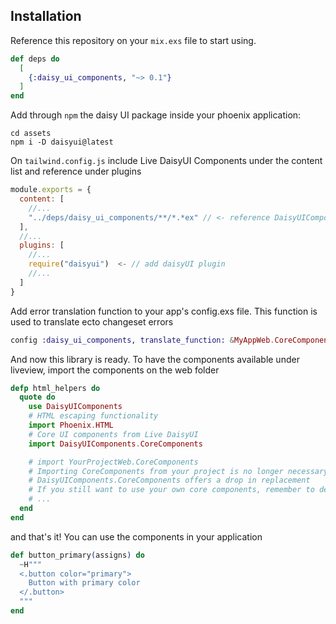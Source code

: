 ## Installation

Reference this repository on your `mix.exs` file to start using.

```elixir
def deps do
  [
    {:daisy_ui_components, "~> 0.1"}
  ]
end
```

Add through `npm` the daisy UI package inside your phoenix application:

```
cd assets
npm i -D daisyui@latest
```

On `tailwind.config.js` include Live DaisyUI Components under the content list and reference under plugins

```javascript
module.exports = {
  content: [
    //...
    "../deps/daisy_ui_components/**/*.*ex" // <- reference DaisyUIComponents as content path
  ],
  //...
  plugins: [
    //...
    require("daisyui")  <- // add daisyUI plugin
    //...
  ]
}
```

Add error translation function to your app's config.exs file. This function is used to translate ecto changeset errors

```elixir
config :daisy_ui_components, translate_function: &MyAppWeb.CoreComponents.translate_error/1
```

And now this library is ready. To have the components available under liveview, import the components on the web folder

```elixir
defp html_helpers do
  quote do
    use DaisyUIComponents
    # HTML escaping functionality
    import Phoenix.HTML
    # Core UI components from Live DaisyUI
    import DaisyUIComponents.CoreComponents

    # import YourProjectWeb.CoreComponents
    # Importing CoreComponents from your project is no longer necessary since
    # DaisyUIComponents.CoreComponents offers a drop in replacement
    # If you still want to use your own core components, remember to delete the default components generated from phoenix in this file
    # ...
  end
end
```

and that's it! You can use the components in your application

```elixir
def button_primary(assigns) do
  ~H"""
  <.button color="primary">
    Button with primary color
  </.button>
  """
end
```
